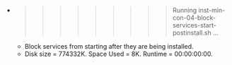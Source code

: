 * >>>>>>>>> Running inst-min-con-04-block-services-start-postinstall.sh ...
  * Block services from starting after they are being installed.
  * Disk size = 774332K. Space Used = 8K. Runtime = 00:00:00:00.
